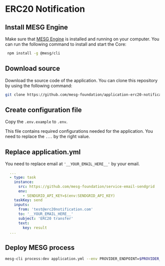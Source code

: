 # ERC20 Notification

## Install MESG Engine

Make sure that [MESG Engine](https://github.com/mesg-foundation/engine) is installed and running on your computer.
You can run the following command to install and start the Core:

```bash
 npm install -g @mesg/cli
```

## Download source

Download the source code of the application. You can clone this repository by using the following command:

```bash
git clone https://github.com/mesg-foundation/application-erc20-notification.git
```

## Create configuration file

Copy the `.env.example` to `.env`.

This file contains required configurations needed for the application.
You need to replace the `...` by the right value.

## Replace application.yml

You need to replace email at `'__YOUR_EMAIL_HERE__'` by your email.

```yml
  ...
  - type: task
    instance:
      src: https://github.com/mesg-foundation/service-email-sendgrid
      env:
        - SENDGRID_API_KEY=$(env:SENDGRID_API_KEY)
    taskKey: send
    inputs:
      from: 'test@erc20notification.com'
      to: '__YOUR_EMAIL_HERE__'
      subject: 'ERC20 transfer'
      text:
        key: result
  ...
```

## Deploy MESG process

```bash
mesg-cli process:dev application.yml --env PROVIDER_ENDPOINT=$PROVIDER_ENDPOINT --env SENDGRID_API_KEY=$SENDGRID_API_KEY
```
